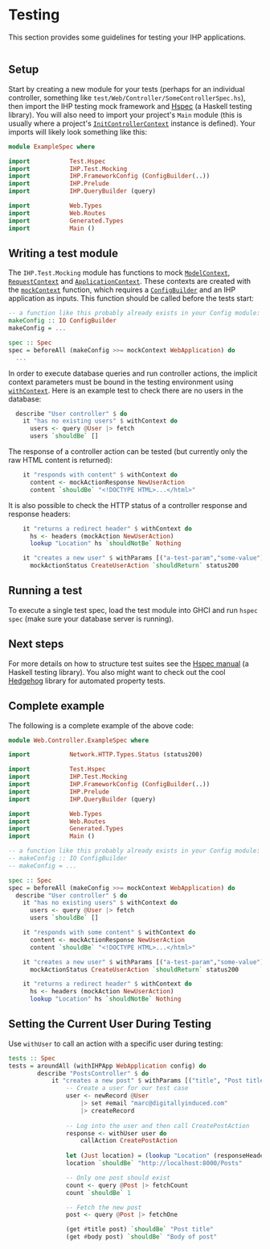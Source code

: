 # Testing

This section provides some guidelines for testing your IHP applications.

```toc

```

## Setup

Start by creating a new module for your tests (perhaps for an individual controller, something like `test/Web/Controller/SomeControllerSpec.hs`), then import the IHP testing mock framework and [Hspec](http://hspec.github.io/) (a Haskell testing library). You will also need to import your project's `Main` module (this is usually where a project's [`InitControllerContext`](https://ihp.digitallyinduced.com/api-docs/IHP-ControllerSupport.html#t:InitControllerContext) instance is defined). Your imports will likely look something like this:

```haskell
module ExampleSpec where

import           Test.Hspec
import           IHP.Test.Mocking
import           IHP.FrameworkConfig (ConfigBuilder(..))
import           IHP.Prelude
import           IHP.QueryBuilder (query)

import           Web.Types
import           Web.Routes
import           Generated.Types
import           Main ()
```

## Writing a test module
The `IHP.Test.Mocking` module has functions to mock [`ModelContext`](https://ihp.digitallyinduced.com/api-docs/IHP-ModelSupport.html#t:ModelContext), [`RequestContext`](https://ihp.digitallyinduced.com/api-docs/IHP-Controller-RequestContext.html#t:RequestContext) and [`ApplicationContext`](https://ihp.digitallyinduced.com/api-docs/IHP-ApplicationContext.html#t:ApplicationContext). These contexts are created with the [`mockContext`](https://ihp.digitallyinduced.com/api-docs/IHP-Test-Mocking.html#v:mockContext) function, which requires a [`ConfigBuilder`](https://ihp.digitallyinduced.com/api-docs/IHP-FrameworkConfig.html#t:ConfigBuilder) and an IHP application as inputs. This function should be called before the tests start:

```haskell
-- a function like this probably already exists in your Config module:
makeConfig :: IO ConfigBuilder
makeConfig = ...

spec :: Spec
spec = beforeAll (makeConfig >>= mockContext WebApplication) do
  ...
```

In order to execute database queries and run controller actions, the implicit context parameters must be bound in the testing environment using [`withContext`](https://ihp.digitallyinduced.com/api-docs/IHP-Test-Mocking.html#v:withContext). Here is an example test to check there are no users in the database:

```haskell
  describe "User controller" $ do
    it "has no existing users" $ withContext do
      users <- query @User |> fetch
      users `shouldBe` []
```

The response of a controller action can be tested (but currently only the raw HTML content is returned):
```haskell
    it "responds with content" $ withContext do
      content <- mockActionResponse NewUserAction
      content `shouldBe` "<!DOCTYPE HTML>...</html>"
```

It is also possible to check the HTTP status of a controller response and response headers:
```haskell
    it "returns a redirect header" $ withContext do
      hs <- headers (mockAction NewUserAction)
      lookup "Location" hs `shouldNotBe` Nothing

    it "creates a new user" $ withParams [("a-test-param","some-value")] do
      mockActionStatus CreateUserAction `shouldReturn` status200
```

## Running a test
To execute a single test spec, load the test module into GHCI and run `hspec spec` (make sure your database server is running).

## Next steps
For more details on how to structure test suites see the [Hspec manual](http://hspec.github.io/) (a Haskell testing library). You also might want to check out the cool [Hedgehog](https://hedgehog.qa/) library for automated property tests.

## Complete example
The following is a complete example of the above code:

```haskell
module Web.Controller.ExampleSpec where

import           Network.HTTP.Types.Status (status200)

import           Test.Hspec
import           IHP.Test.Mocking
import           IHP.FrameworkConfig (ConfigBuilder(..))
import           IHP.Prelude
import           IHP.QueryBuilder (query)

import           Web.Types
import           Web.Routes
import           Generated.Types
import           Main ()

-- a function like this probably already exists in your Config module:
-- makeConfig :: IO ConfigBuilder
-- makeConfig = ...

spec :: Spec
spec = beforeAll (makeConfig >>= mockContext WebApplication) do
  describe "User controller" $ do
    it "has no existing users" $ withContext do
      users <- query @User |> fetch
      users `shouldBe` []

    it "responds with some content" $ withContext do
      content <- mockActionResponse NewUserAction
      content `shouldBe` "<!DOCTYPE HTML>...</html>"

    it "creates a new user" $ withParams [("a-test-param","some-value")] do
      mockActionStatus CreateUserAction `shouldReturn` status200

    it "returns a redirect header" $ withContext do
      hs <- headers (mockAction NewUserAction)
      lookup "Location" hs `shouldNotBe` Nothing
```


## Setting the Current User During Testing

Use `withUser` to call an action with a specific user during testing:

```haskell
tests :: Spec
tests = aroundAll (withIHPApp WebApplication config) do
        describe "PostsController" $ do
            it "creates a new post" $ withParams [("title", "Post title"), ("body", "Body of post")] do
                -- Create a user for our test case
                user <- newRecord @User
                    |> set #email "marc@digitallyinduced.com"
                    |> createRecord
                
                -- Log into the user and then call CreatePostAction
                response <- withUser user do
                    callAction CreatePostAction
                
                let (Just location) = (lookup "Location" (responseHeaders response))
                location `shouldBe` "http://localhost:8000/Posts"

                -- Only one post should exist
                count <- query @Post |> fetchCount
                count `shouldBe` 1

                -- Fetch the new post
                post <- query @Post |> fetchOne

                (get #title post) `shouldBe` "Post title"
                (get #body post) `shouldBe` "Body of post"
```